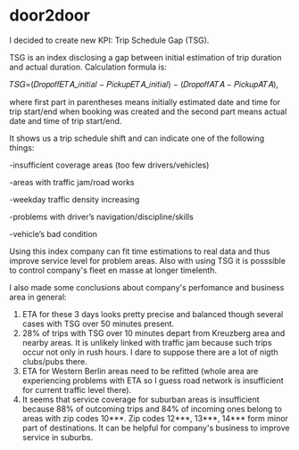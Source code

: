 # door2door
I decided to create new KPI: Trip Schedule Gap (TSG).

TSG is an index disclosing a gap between initial estimation of trip duration and actual duration. Calculation formula is:

𝑇𝑆𝐺=(𝐷𝑟𝑜𝑝𝑜𝑓𝑓𝐸𝑇𝐴_𝑖𝑛𝑖𝑡𝑖𝑎𝑙 − 𝑃𝑖𝑐𝑘𝑢𝑝𝐸𝑇𝐴_𝑖𝑛𝑖𝑡𝑖𝑎𝑙) − (𝐷𝑟𝑜𝑝𝑜𝑓𝑓𝐴𝑇𝐴 − 𝑃𝑖𝑐𝑘𝑢𝑝𝐴𝑇𝐴),

where first part in parentheses means initially estimated date and time for trip start/end when booking was created and the second part means actual date and time of trip start/end.

It shows us a trip schedule shift and can indicate one of the following things:

-insufficient coverage areas (too few drivers/vehicles)

-areas with traffic jam/road works

-weekday traffic density increasing

-problems with driver’s navigation/discipline/skills

-vehicle’s bad condition

Using this index company can fit time estimations to real data and thus improve service level for problem areas. Also with using TSG it is posssible to control company's fleet en masse at longer timelenth.

I also made some conclusions about company's perfomance and business area in general:

1. ETA for these 3 days looks pretty precise and balanced though several cases with TSG over 50 minutes present.
2. 28% of trips with TSG over 10 minutes depart from Kreuzberg area and nearby areas. It is unlikely linked with traffic jam because such trips occur not only in rush hours. I dare to suppose there are a lot of nigth clubs/pubs there.
3. ETA for Western Berlin areas need to be refitted (whole area are experiencing problems with ETA so I guess road network is insufficient for current traffic level there).
4. It seems that service coverage for suburban areas is insufficient because 88% of outcoming trips and 84% of incoming ones belong to areas with zip codes 10***. Zip codes 12***, 13***, 14*** form minor part of destinations. It can be helpful for company's business to improve service in suburbs.
